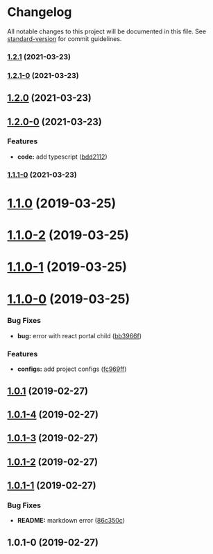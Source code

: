 # Changelog

All notable changes to this project will be documented in this file. See [standard-version](https://github.com/conventional-changelog/standard-version) for commit guidelines.

### [1.2.1](https://github.com/qinyuanbin/rc-if-else/compare/v1.2.1-0...v1.2.1) (2021-03-23)

### [1.2.1-0](https://github.com/qinyuanbin/rc-if-else/compare/v1.2.0...v1.2.1-0) (2021-03-23)

## [1.2.0](https://github.com/qinyuanbin/rc-if-else/compare/v1.2.0-0...v1.2.0) (2021-03-23)

## [1.2.0-0](https://github.com/qinyuanbin/rc-if-else/compare/v1.1.1-0...v1.2.0-0) (2021-03-23)


### Features

* **code:** add typescript ([bdd2112](https://github.com/qinyuanbin/rc-if-else/commit/bdd211244bc8e0457026d3f5023e17648b367392))

### [1.1.1-0](https://github.com/qinyuanbin/rc-if-else/compare/v1.1.0...v1.1.1-0) (2021-03-23)

<a name="1.1.0"></a>
# [1.1.0](https://github.com/qinyuanbin/rc-if-else/compare/v1.1.0-2...v1.1.0) (2019-03-25)



<a name="1.1.0-2"></a>
# [1.1.0-2](https://github.com/qinyuanbin/rc-if-else/compare/v1.1.0-1...v1.1.0-2) (2019-03-25)



<a name="1.1.0-1"></a>
# [1.1.0-1](https://github.com/qinyuanbin/rc-if-else/compare/v1.1.0-0...v1.1.0-1) (2019-03-25)



<a name="1.1.0-0"></a>
# [1.1.0-0](https://github.com/qinyuanbin/rc-if-else/compare/v1.0.1...v1.1.0-0) (2019-03-25)


### Bug Fixes

* **bug:** error with react portal child ([bb3966f](https://github.com/qinyuanbin/rc-if-else/commit/bb3966f))


### Features

* **configs:** add project configs ([fc969ff](https://github.com/qinyuanbin/rc-if-else/commit/fc969ff))



<a name="1.0.1"></a>
## [1.0.1](https://github.com/qinyuanbin/rc-if-else/compare/v1.0.1-4...v1.0.1) (2019-02-27)



<a name="1.0.1-4"></a>
## [1.0.1-4](https://github.com/qinyuanbin/rc-if-else/compare/v1.0.1-3...v1.0.1-4) (2019-02-27)



<a name="1.0.1-3"></a>
## [1.0.1-3](https://github.com/qinyuanbin/rc-if-else/compare/v1.0.1-2...v1.0.1-3) (2019-02-27)



<a name="1.0.1-2"></a>
## [1.0.1-2](https://github.com/qinyuanbin/rc-if-else/compare/v1.0.1-1...v1.0.1-2) (2019-02-27)



<a name="1.0.1-1"></a>
## [1.0.1-1](https://github.com/qinyuanbin/rc-if-else/compare/v1.0.1-0...v1.0.1-1) (2019-02-27)


### Bug Fixes

* **README:** markdown error ([86c350c](https://github.com/qinyuanbin/rc-if-else/commit/86c350c))



<a name="1.0.1-0"></a>
## 1.0.1-0 (2019-02-27)
